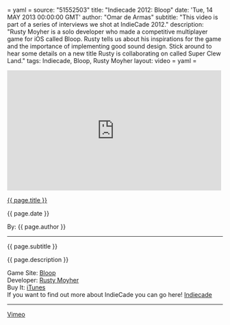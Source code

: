 = yaml =
source: "51552503"
title: "Indiecade 2012: Bloop"
date: 'Tue, 14 MAY 2013 00:00:00 GMT'
author: "Omar de Armas"
subtitle: "This video is part of a series of interviews we shot at IndieCade 2012."
description: "Rusty Moyher is a solo developer who made a competitive multiplayer game for iOS called Bloop. Rusty tells us about his inspirations for the game and the importance of implementing good sound design. Stick around to hear some details on a new title Rusty is collaborating on called Super Clew Land."
tags: Indiecade, Bloop, Rusty Moyher
layout: video
= yaml =

<div class="vid_container">
  <iframe src="http://player.vimeo.com/video/{{ source }}" width="500" height="281" frameborder="0" webkitAllowFullScreen mozallowfullscreen allowFullScreen></iframe>
</div>

<a href="{{ page.url }}" class='postTitleLink'><p class='postTitle'>{{ page.title }}</p></a>
<p class='postPublished'>{{ page.date }}</p>
<p class='postAuthor'>By: {{ page.author }}</p>
<hr>
<p class='podcastSummary'>{{ page.subtitle }}</p>

<p class='podcastSummary'>{{ page.description }}</p>

Game Site: [Bloop](http://www.rustymoyher.com/bloop/)  
Developer: [Rusty Moyher](http://www.rustymoyher.com)  
Buy It: [iTunes](itunes.apple.com/us/app/bloop-for-ipad/id517320341?ls=1&mt=8)  
If you want to find out more about IndieCade you can go here! [Indiecade](http://www.indiecade.com)
- - -
[Vimeo](www.vimeo.com/indestructibleart)